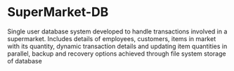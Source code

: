 # SuperMarket-DB
Single user database system developed to handle transactions involved in a supermarket. Includes details of employees, customers, items in market with its quantity, dynamic transaction details and updating item quantities in parallel, backup and recovery options achieved through file system storage of database
